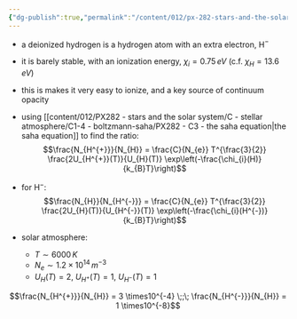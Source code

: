 ```yaml
---
{"dg-publish":true,"permalink":"/content/012/px-282-stars-and-the-solar-system/c-stellar-atmosphere/c9-sources-of-opacity/px-282-c9f-deionized-hydrogen/","noteIcon":"1","created":"2024-11-25T10:50:32.000+00:00","updated":"2024-12-22T15:17:27.409+00:00"}
---
```


- a deionized hydrogen is a hydrogen atom with an extra electron, H$^{-}$
- it is barely stable, with an ionization energy, $\chi_{i} = 0.75\,eV$ (c.f. $\chi _{H} = 13.6\,eV$)
- this is makes it very easy to ionize, and a key source of continuum opacity

- using [[content/012/PX282 - stars and the solar system/C - stellar atmosphere/C1-4 - boltzmann-saha/PX282 - C3 - the saha equation\|the saha equation]] to find the ratio: 
$$\frac{N_{H^{+}}}{N_{H}} = \frac{C}{N_{e}} T^{\frac{3}{2}} \frac{2U_{H^{+}}(T)}{U_{H}(T)} \exp\left(-\frac{\chi_{i}(H)}{k_{B}T}\right)$$
- for H$^{-}:$ 
$$\frac{N_{H}}{N_{H^{-}}} = \frac{C}{N_{e}} T^{\frac{3}{2}} \frac{2U_{H}(T)}{U_{H^{-}}(T)} \exp\left(-\frac{\chi_{i}(H^{-})}{k_{B}T}\right)$$

- solar atmosphere: 
	- $T\sim6000\,K$
	- $N_{e} \sim 1.2\times10^{14}\,m^{-3}$
	- $U_{H}(T) = 2$, $U_{H^{+}}(T) =1$, $U_{H^{-}}(T) =1$

$$\frac{N_{H^{+}}}{N_{H}} = 3 \times10^{-4} \;;\; \frac{N_{H^{-}}}{N_{H}} = 1 \times10^{-8}$$
